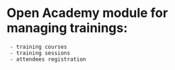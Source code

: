 Open Academy module for managing trainings:
===========================================
     - training courses
     - training sessions
     - attendees registration
